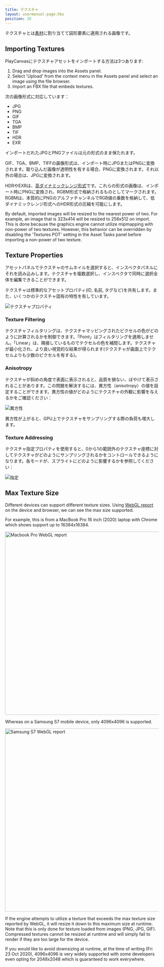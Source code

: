 ```yaml
---
title: テクスチャ
layout: usermanual-page.hbs
position: 15
---
```


テクスチャとは[素材][1]に割り当てて図形要素に適用される画像です。

## Importing Textures

PlayCanvasにテクスチャアセットをインポートする方法は3つあります:

1. Drag and drop images into the Assets panel.
2. Select 'Upload' from the context menu in the Assets panel and select an image using the file browser.
3. Import an FBX file that embeds textures.

次の画像形式に対応しています：

* JPG
* PNG
* GIF
* TGA
* BMP
* TIF
* HDR
* EXR

インポートだれたJPGとPNGファイルは元の形式のまま保たれます。

GIF、TGA、BMP、TIFFの画像形式は、インポート時にJPGまたはPNGに変換されます。取り込んだ画像が透明性を有する場合、PNGに変換されます。それ以外の場合は、JPGに変換されます。

HDRやEXRは、[高ダイナミックレンジ形式][2]です。これらの形式の画像は、インポート時にPNGに変換され、RGBM形式で格納されるものとしてマークされます。RGBMは、本質的にPNGのアルファチャンネルでRGB値の乗数を格納して、低ダイナミックレンジ形式へのHDR形式の圧縮を可能にします。

By default, imported images will be resized to the nearest power of two. For example, an image that is 323x414 will be resized to 256x512 on import. This is done because the graphics engine cannot utilize mipmapping with non-power of two textures. However, this behavior can be overridden by disabling the 'Textures POT' setting in the Asset Tasks panel before importing a non-power of two texture.

## Texture Properties

アセットパネルでテクスチャのサムネイルを選択すると、インスペクタパネルにそれを読み込みします。テクスチャを複数選択し、インスペクタで同時に選択全体を編集できることができます。

テクスチャは標準的なアセットプロパティ(ID, 名前, タグなど)を共有します。また、いくつかのテクスチャ固有の特性を有しています。

![テクスチャプロパティ][3]

### Texture Filtering

テクスチャフィルタリングは、テクスチャマッピングされたピクセルの色がどのように計算されるかを制御できます。「Point」はフィルタリングを適用しません。「Linear」は、隣接しているものでテクセルの色を補間します。テクスチャが最小化され、より良い視覚的な結果が得られます(テクスチャが画面上でテクセルよりも少数のピクセルを有する)。

### Anisotropy

テクスチャが斜めの角度で表面に表示されると、品質を損ない、ぼやけて表示されることがあります。この問題を解決するには、異方性（anisotropy）の値を設定することができます。異方性の値がどのようにテクスチャの外観に影響を与えるかをご確認ください：

![異方性][4]

異方性が上がると、GPU上でテクスチャをサンプリングする際の負荷も増大します。

### Texture Addressing

テクスチャ指定プロパティを使用すると、0から1の範囲外のテクスチャ座標に対してテクスチャがどのようにサンプリングされるかをコントロールできるようになります。各モードが、スプライトにどのように影響するかを参照してください：

![指定][5]

## Max Texture Size

Different devices can support different texture sizes. Using [WebGL report][7] on the device and browser, we can see the max size supported.

For example, this is from a MacBook Pro 16 inch (2020) laptop with Chrome which shows support up to 16384x16384.

<img loading="lazy" src="/images/user-manual/assets/textures/mac-webgl-report.png" alt="Macbook Pro WebGL report" style="width: 600px;">

Whereas on a Samsung S7 mobile device, only 4096x4096 is supported.

<img loading="lazy" src="/images/user-manual/assets/textures/samsung-s7-webgl-report.jpg" alt="Samsung S7 WebGL report" style="width: 600px;">

If the engine attempts to utilize a texture that exceeds the max texture size reported by WebGL, it will resize it down to this maximum size at runtime. Note that this is only done for texture loaded from images (PNG, JPG, GIF). Compressed textures cannot be resized at runtime and will simply fail to render if they are too large for the device.

If you would like to avoid downsizing at runtime, at the time of writing (Fri 23 Oct 2020), 4096x4096 is very widely supported with some developers even opting for 2048x2048 which is guaranteed to work everywhere.

[1]: /user-manual/assets/materials
[2]: https://en.wikipedia.org/wiki/High-dynamic-range_imaging
[3]: /images/user-manual/assets/textures/texture-properties.png
[4]: /images/user-manual/assets/textures/anisotropy.png
[5]: /images/user-manual/assets/textures/texture-address.png
[7]: https://webglreport.com/
